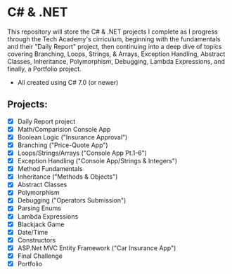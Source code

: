 # C# & .NET
This repository will store the C# & .NET projects I complete as I progress through the Tech Academy's cirriculum, beginning with the fundamentals and their "Daily Report" project, then continuing into a deep dive of topics covering Branching, Loops, Strings, & Arrays, Exception Handling, Abstract Classes, Inheritance, Polymorphism, Debugging, Lambda Expressions, and finally, a Portfolio project.
  - All created using C# 7.0 (or newer)

## Projects:
 - [x] Daily Report project
 - [x] Math/Comparision Console App
 - [x] Boolean Logic ("Insurance Approval")
 - [x] Branching ("Price-Quote App")
 - [x] Loops/Strings/Arrays ("Console App Pt.1-6")
 - [x] Exception Handling ("Console App/Strings & Integers")
 - [x] Method Fundamentals
 - [x] Inheritance ("Methods & Objects")
 - [x] Abstract Classes
 - [x] Polymorphism
 - [x] Debugging ("Operators Submission")
 - [x] Parsing Enums
 - [x] Lambda Expressions
 - [x] Blackjack Game
 - [x] Date/Time
 - [x] Constructors
 - [x] ASP.Net MVC Entity Framework ("Car Insurance App")
 - [x] Final Challenge
 - [x] Portfolio
